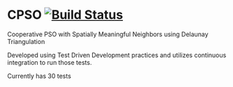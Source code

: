 # CPSO   [![Build Status](https://travis-ci.org/rippedpants/CPSO.svg?branch=develop)](https://travis-ci.org/rippedpants/CPSO)
Cooperative PSO with Spatially Meaningful Neighbors using Delaunay Triangulation

Developed using Test Driven Development practices and utilizes continuous integration to run those tests.

Currently has 30 tests
